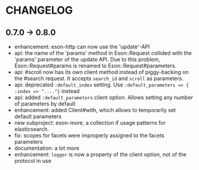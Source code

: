 # CHANGELOG

## 0.7.0 -> 0.8.0

* enhancement: eson-http can now use the 'update'-API
* api: the name of the 'params' method in Eson::Request collided with the 'params' parameter of the update API. Due to this problem, Eson::Request#params is renamed to Eson::Request#parameters.
* api: #scroll now has its own client method instead of piggy-backing on the #search request. It accepts `search_id` and `scroll` as parameters.
* api: deprecated `:default_index` setting. Use `:default_parameters => { :index => "...."}` instead
* api: added `:default_parameters` client option. Allows setting any number of parameters by default
* enhancement: added Client#with, which allows to temporarily set default parameters
* new subproject: eson-more, a collection if usage patterns for elasticsearch.
* fix: scopes for facets were improperly assigned to the facets parameters
* documentation: a lot more
* enhancement: `logger` is now a property of the client option, not of the
protocol in use